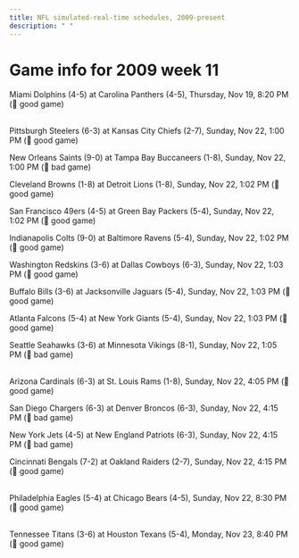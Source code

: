 ```yaml
---
title: NFL simulated-real-time schedules, 2009-present
description: " "
---
```


# Game info for 2009 week 11

Miami Dolphins (4-5) at Carolina Panthers (4-5), Thursday, Nov 19, 8:20 PM (:football: good game)

<br/>Pittsburgh Steelers (6-3) at Kansas City Chiefs (2-7), Sunday, Nov 22, 1:00 PM (:football: good game)

New Orleans Saints (9-0) at Tampa Bay Buccaneers (1-8), Sunday, Nov 22, 1:00 PM (:red_circle: bad game)

Cleveland Browns (1-8) at Detroit Lions (1-8), Sunday, Nov 22, 1:02 PM (:football: good game)

San Francisco 49ers (4-5) at Green Bay Packers (5-4), Sunday, Nov 22, 1:02 PM (:football: good game)

Indianapolis Colts (9-0) at Baltimore Ravens (5-4), Sunday, Nov 22, 1:02 PM (:football: good game)

Washington Redskins (3-6) at Dallas Cowboys (6-3), Sunday, Nov 22, 1:03 PM (:football: good game)

Buffalo Bills (3-6) at Jacksonville Jaguars (5-4), Sunday, Nov 22, 1:03 PM (:football: good game)

Atlanta Falcons (5-4) at New York Giants (5-4), Sunday, Nov 22, 1:03 PM (:football: good game)

Seattle Seahawks (3-6) at Minnesota Vikings (8-1), Sunday, Nov 22, 1:05 PM (:red_circle: bad game)

<br/>Arizona Cardinals (6-3) at St. Louis Rams (1-8), Sunday, Nov 22, 4:05 PM (:football: good game)

San Diego Chargers (6-3) at Denver Broncos (6-3), Sunday, Nov 22, 4:15 PM (:red_circle: bad game)

New York Jets (4-5) at New England Patriots (6-3), Sunday, Nov 22, 4:15 PM (:red_circle: bad game)

Cincinnati Bengals (7-2) at Oakland Raiders (2-7), Sunday, Nov 22, 4:15 PM (:football: good game)

<br/>Philadelphia Eagles (5-4) at Chicago Bears (4-5), Sunday, Nov 22, 8:30 PM (:football: good game)

<br/>Tennessee Titans (3-6) at Houston Texans (5-4), Monday, Nov 23, 8:40 PM (:football: good game)


